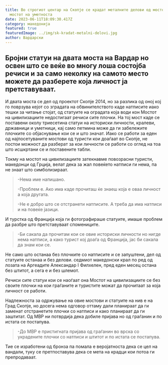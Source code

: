 ```yaml
---
title: Во строгиот центар на Скопје се крадат металните делови од мостот „Око“ и
  мостот на уметноста
date: 2023-06-11T18:09:30.417Z
category: македонија
featured: true
featuredImage: ../img/sk-kradat-metalni-delovi.jpg
author: Вардарски
---
```

<!--StartFragment-->

## Бројни статуи на двата моста на Вардар но освен што се веќе во многу лоша состојба речиси и за само неколку на самото место можете да разберете која личност ја претставуваат. 



И двата моста се дел од проектот Скопје 2014, но за разлика од оној кој го поврзува кејот со зградата на обвинителството каде натписите иако тешки за читање стојат, од статуите на оградата која води кон Мостот на цивилизациите недостигаат речиси сите плочки. На тој мост каде се поставени околу триесетина статуи на историски личности, кралеви, државници и уметници, кај само петмина може да ги забележите плочките со објаснување кои се и што значат. Иако се работи за еден од најпосетуваните мостови од туристи кои доаѓаат во Скопје, не постои можност да разберат за кои личности се работи со оглед на тоа што исшкртани се и поставените табли.

Токму на мостот на цивилизациите затекнавме повозрасни туристи, македонци од Грција, велат дека за жал повеќето натписи ги нема, па не знаат што симболизираат.

> \-Нема име напишано.
>
> \-Проблем е. Ако има каде прочиташ ќе знаеш која е оваа личност а која другата.
>
> \-Не е добро што се отстранети натписите. А треба да има натписи и на повеќе јазици.

И турстка од Франција која ги фотографираше статуите, имаше проблем да разбре што претставуваат спомениците.

> \-Би сакала да прочитам кои се овие историски личности но нигде нема натписи, а како турист кој доаѓа од Франција, јас би сакала да знам кои се.

Не само што останаа без плочките со натписите и се запуштени, дел од статуите останаа и без делови. седмиот македонски крал по ред од лозата на Аргеадите Александар I Филхелен, пред еден месец остана без штитот, а сега е и без шлемот.

Речиси сите статуи кои се наоѓаат она Мостот на цивилизациите се без своите плочки на кои граѓаните и туристите можат да прочитаат за која личност се работи.

Надлежноста за одржување на овие мостови и статуите на нив е на Град Скопје, но досега нема одговор оттаму дали планираат да ги заменат отстранетите плочки со натписи и како планираат да ги заштитат. Од МВР ни потврдија дека добиле пријава но од граѓанин и по истата се постапува.

> \-До МВР е пристигната пријава од граѓанин во врска со украдените плочки со натписи и штитот и по истата се постапува.

Тие се изработени од бронза па помала е веројатноста дека се цел на вандали, туку се претпоставува дека се мета на крадци кои потоа ги препродаваат.

<!--EndFragment-->